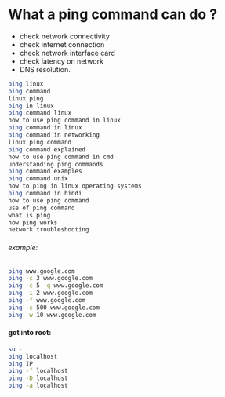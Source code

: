 # What a ping command can do ?

- check network connectivity
- check internet connection
- check network interface card
- check latency on network
- DNS resolution.
```bash
ping linux         
ping command         
linux ping         
ping in linux         
ping command linux         
how to use ping command in linux         
ping command in linux         
ping command in networking         
linux ping command         
ping command explained         
how to use ping command in cmd         
understanding ping commands         
ping command examples         
ping command unix         
how to ping in linux operating systems         
ping command in hindi         
how to use ping command         
use of ping command         
what is ping        
how ping works         
network troubleshooting
```
###### example:
```bash
ping www.google.com
ping -c 3 www.google.com 
ping -c 5 -q www.google.com 
ping -i 2 www.google.com 
ping -f www.google.com
ping -s 500 www.google.com 
ping -w 10 www.google.com 
```
#### got into root:
```bash
su - 
ping localhost
ping IP
ping -f localhost
ping -D localhost
ping -a localhost
```
